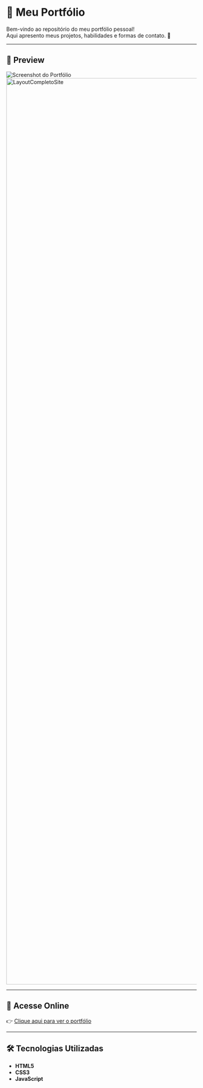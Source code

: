 # 🌟 Meu Portfólio

Bem-vindo ao repositório do meu portfólio pessoal!  
Aqui apresento meus projetos, habilidades e formas de contato. 🚀  

---

## 📸 Preview
![Screenshot do Portfólio](./screenshot.png)  
<img width="1358" height="2398" alt="LayoutCompletoSite" src="https://github.com/user-attachments/assets/156cdd1e-fb8e-4a6f-a0d8-7134e756ec9b" />


---

## 🔗 Acesse Online
👉 [Clique aqui para ver o portfólio](https://JhuanGabrielDev.github.io/Projeto-2/)  

---

## 🛠️ Tecnologias Utilizadas
- **HTML5**  
- **CSS3**  
- **JavaScript**  


